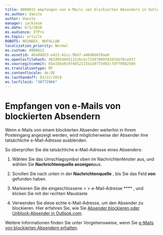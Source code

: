 ```yaml
---
title: 8000015 empfangen von e-Mails von blockierten Absendern in Outlook.com
ms.author: daeite
author: daeite
manager: jackiesm
ms.date: 6/5/2018
ms.audience: ITPro
ms.topic: article
ROBOTS: NOINDEX, NOFOLLOW
localization_priority: Normal
ms.custom: 8000015
ms.assetid: 46a04853-e422-41cc-9bb7-a46d6b6f8aa0
ms.openlocfilehash: 462d95d4931152bcec72587899f83431bf0ce937
ms.sourcegitcommit: 03a156a9c9740521155a30775492c7dff0982588
ms.translationtype: MT
ms.contentlocale: de-DE
ms.lasthandoff: 03/22/2019
ms.locfileid: "30772966"
---
```

# <a name="receiving-email-from-blocked-senders"></a>Empfangen von e-Mails von blockierten Absendern

Wenn e-Mails von einem blockierten Absender weiterhin in Ihrem Posteingang angezeigt werden, wird möglicherweise der Absender ihre tatsächliche e-Mail-Adresse ausblenden.
  
So überprüfen Sie die tatsächliche e-Mail-Adresse eines Absenders:
  
1. Wählen Sie das Umschlagsymbol oben im Nachrichtenfenster aus, und wählen Sie **Nachrichtenquelle anzeigen**aus.
    
2. Scrollen Sie nach unten in der **Nachrichtenquelle** , bis Sie das Feld **von** gefunden haben. 
    
3. Markieren Sie die eingeschlossene \< \> e-Mail-Adresse **** , und klicken Sie mit der rechten Maustaste
    
4. Verwenden Sie diese echte e-Mail-Adresse, um den Absender zu blockieren. Hier erfahren Sie, wie Sie [Absender blockieren oder Unblock-Absender in Outlook.com](https://support.office.com/article/afba1c94-77bb-4f50-8b85-057cf52f4d5e.aspx).
    
Weitere Informationen finden Sie unter Vorgehensweise, wenn Sie [e-Mails von blockierten Absendern erhalten](https://go.microsoft.com/fwlink/p/?linkid=2002011&amp;clcid=0x409).
  

